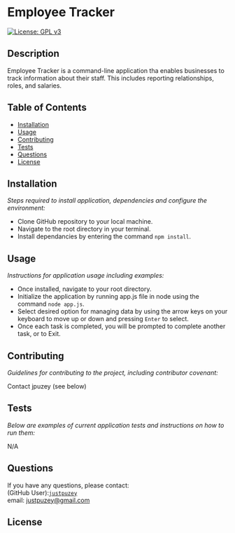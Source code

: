 # Employee Tracker
  
   [![License: GPL v3](https://img.shields.io/badge/License-GPL%20v3-blue.svg)](http://www.gnu.org/licenses/gpl-3.0)
  
  ## Description 
  Employee Tracker is a command-line application tha enables businesses to track information about their staff. This includes reporting relationships, roles, and salaries.

  ## Table of Contents
  * [Installation](#installation)
  * [Usage](#usage)
  * [Contributing](#contributing)
  * [Tests](#tests)
  * [Questions](#questions)
  * [License](#license)
  
  ## Installation
  <p><i>Steps required to install application, dependencies and configure the environment:</i></p>

  * Clone GitHub repository to your local machine. 
  * Navigate to the root directory in your terminal.  
  * Install dependancies by entering the command `npm install`. 

  ## Usage
  <p><i>Instructions for application usage including examples:</i></p>

  * Once installed, navigate to your root directory. 
  * Initialize the application by running app.js file in node using the command `node app.js`. 
  * Select desired option for managing data by using the arrow keys on your keyboard to move up or down and pressing `Enter` to select. 
  * Once each task is completed, you will be prompted to complete another task, or to Exit.

  ## Contributing
  <p><i>Guidelines for contributing to the project, including contributor covenant:</i></p>

  Contact jpuzey (see below)

  ## Tests
  <p><i>Below are examples of current application tests and instructions on how to run them:</i></p>

  N/A

  ## Questions
  If you have any questions, please contact:</br>
  (GitHub User):[`justpuzey`](github.com/justpuzey)</br>
  email: justpuzey@gmail.com

  ## License
  
